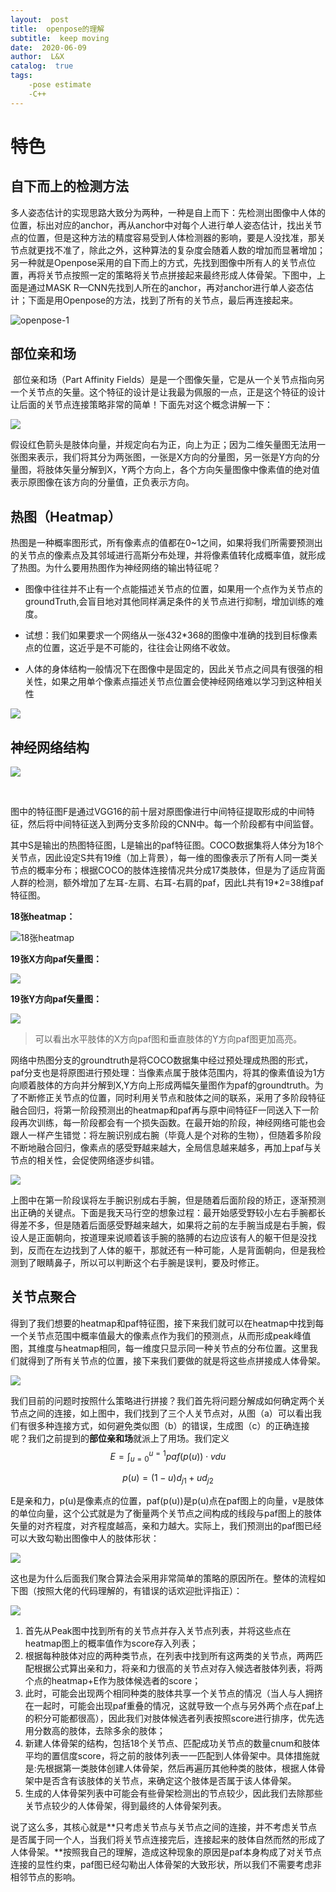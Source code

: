 ```yaml
---
layout:  post
title:  openpose的理解
subtitle:  keep moving
date:  2020-06-09
author:  L&X
catalog:  true
tags:
    -pose estimate
    -C++
---
```


# 特色

##  自下而上的检测方法

​	多人姿态估计的实现思路大致分为两种，一种是自上而下：先检测出图像中人体的位置，标出对应的anchor，再从anchor中对每个人进行单人姿态估计，找出关节点的位置，但是这种方法的精度容易受到人体检测器的影响，要是人没找准，那关节点就更找不准了，除此之外，这种算法的复杂度会随着人数的增加而显著增加；另一种就是Openpose采用的自下而上的方式，先找到图像中所有人的关节点位置，再将关节点按照一定的策略将关节点拼接起来最终形成人体骨架。下图中，上面是通过MASK R—CNN先找到人所在的anchor，再对anchor进行单人姿态估计；下面是用Openpose的方法，找到了所有的关节点，最后再连接起来。

![openpose-1](\img\openpose-1.png)

## 部位亲和场

​	部位亲和场（Part Affinity Fields）是是一个图像矢量，它是从一个关节点指向另一个关节点的矢量。这个特征的设计是让我最为佩服的一点，正是这个特征的设计让后面的关节点连接策略非常的简单！下面先对这个概念讲解一下：

![](\img\openpose-2.jpg)

​	假设红色箭头是肢体向量，并规定向右为正，向上为正；因为二维矢量图无法用一张图来表示，我们将其分为两张图，一张是X方向的分量图，另一张是Y方向的分量图，将肢体矢量分解到X，Y两个方向上，各个方向矢量图像中像素值的绝对值表示原图像在该方向的分量值，正负表示方向。

## 热图（Heatmap）

热图是一种概率图形式，所有像素点的值都在0~1之间，如果将我们所需要预测出的关节点的像素点及其邻域进行高斯分布处理，并将像素值转化成概率值，就形成了热图。为什么要用热图作为神经网络的输出特征呢？

* 图像中往往并不止有一个点能描述关节点的位置，如果用一个点作为关节点的groundTruth,会盲目地对其他同样满足条件的关节点进行抑制，增加训练的难度。

* 试想：我们如果要求一个网络从一张432*368的图像中准确的找到目标像素点的位置，这近乎是不可能的，往往会让网络不收敛。

* 人体的身体结构一般情况下在图像中是固定的，因此关节点之间具有很强的相关性，如果之用单个像素点描述关节点位置会使神经网络难以学习到这种相关性

![](\img\openpose-4.png)

## 神经网络结构

![](\img\openpose-3.jpg)

​	

​	图中的特征图F是通过VGG16的前十层对原图像进行中间特征提取形成的中间特征，然后将中间特征送入到两分支多阶段的CNN中。每一个阶段都有中间监督。

​	其中S是输出的热图特征图，L是输出的paf特征图。COCO数据集将人体分为18个关节点，因此设定S共有19维（加上背景），每一维的图像表示了所有人同一类关节点的概率分布；根据COCO的肢体连接情况共分成17类肢体，但是为了适应背面人群的检测，额外增加了左耳-左肩、右耳-右肩的paf，因此L共有19*2=38维paf特征图。

**18张heatmap：**

![18张heatmap](\img\openpose-6.png)

**19张X方向paf矢量图：**

![](\img\openpose-7.png)

**19张Y方向paf矢量图：**

![](\img\openpose-8.png)

> 可以看出水平肢体的X方向paf图和垂直肢体的Y方向paf图更加高亮。

​	网络中热图分支的groundtruth是将COCO数据集中经过预处理成热图的形式，paf分支也是将原图进行预处理：当像素点属于肢体范围内，将其的像素值设为1方向顺着肢体的方向并分解到X,Y方向上形成两幅矢量图作为paf的groundtruth。为了不断修正关节点的位置，同时利用关节点和肢体之间的联系，采用了多阶段特征融合回归，将第一阶段预测出的heatmap和paf再与原中间特征F一同送入下一阶段再次训练，每一阶段都会有一个损失函数。在最开始的阶段，神经网络可能也会跟人一样产生错觉：将左腕识别成右腕（毕竟人是个对称的生物），但随着多阶段不断地融合回归，像素点的感受野越来越大，全局信息越来越多，再加上paf与关节点的相关性，会促使网络逐步纠错。

![](\img\openpose-5.png)

​	上图中在第一阶段误将左手腕识别成右手腕，但是随着后面阶段的矫正，逐渐预测出正确的关键点。下面是我天马行空的想象过程：最开始感受野较小左右手腕都长得差不多，但是随着后面感受野越来越大，如果将之前的左手腕当成是右手腕，假设人是正面朝向，按道理来说顺着该手腕的胳膊的右边应该有人的躯干但是没找到，反而在左边找到了人体的躯干，那就还有一种可能，人是背面朝向，但是我检测到了眼睛鼻子，所以可以判断这个右手腕是误判，要及时修正。

## 关节点聚合

​	得到了我们想要的heatmap和paf特征图，接下来我们就可以在heatmap中找到每一个关节点范围中概率值最大的像素点作为我们的预测点，从而形成peak峰值图，其维度与heatmap相同，每一维度只显示同一种关节点的分布位置。这里我们就得到了所有关节点的位置，接下来我们要做的就是将这些点拼接成人体骨架。

![](\img\openpose-10.png)

​	我们目前的问题时按照什么策略进行拼接？我们首先将问题分解成如何确定两个关节点之间的连接，如上图中，我们找到了三个人关节点对，从图（a）可以看出我们有很多种连接方式，如何避免类似图（b）的错误，生成图（c）的正确连接呢？我们之前提到的**部位亲和场**就派上了用场。我们定义
$$
E = \int_{u=0}^{u=1}paf(p(u))\cdot vdu
$$

$$
p\left(u\right)=\left(1-u\right)d_{j1}+ud_{j2}
$$

​	E是亲和力，p(u)是像素点的位置，paf(p(u))是p(u)点在paf图上的向量，v是肢体的单位向量，这个公式就是为了衡量两个关节点之间构成的线段与paf图上的肢体矢量的对齐程度，对齐程度越高，亲和力越大。实际上，我们预测出的paf图已经可以大致勾勒出图像中人的肢体形状：

![](\img\openpose-11.png)

​	这也是为什么后面我们聚合算法会采用非常简单的策略的原因所在。整体的流程如下图（按照大佬的代码理解的，有错误的话欢迎批评指正）：

![](\img\openpose-9.png)

1. 首先从Peak图中找到所有的关节点并存入关节点列表，并将这些点在heatmap图上的概率值作为score存入列表；
2. 根据每种肢体对应的两种类节点，在列表中找到所有这两类的关节点，两两匹配根据公式算出亲和力，将亲和力很高的关节点对存入候选者肢体列表，将两个点的heatmap+E作为肢体候选者的score；
3. 此时，可能会出现两个相同种类的肢体共享一个关节点的情况（当人与人拥挤在一起时，可能会出现paf重叠的情况，这就导致一个点与另外两个点在paf上的积分可能都很高），因此我们对肢体候选者列表按照score进行排序，优先选用分数高的肢体，去除多余的肢体；
4. 新建人体骨架的结构，包括18个关节点、匹配成功关节点的数量cnum和肢体平均的置信度score，将之前的肢体列表一一匹配到人体骨架中。具体措施就是:先根据第一类肢体创建人体骨架，然后再遍历其他种类的肢体，根据人体骨架中是否含有该肢体的关节点，来确定这个肢体是否属于该人体骨架。
5. 生成的人体骨架列表中可能会有些骨架检测出的节点较少，因此我们去除那些关节点较少的人体骨架，得到最终的人体骨架列表。

说了这么多，其核心就是**只考虑关节点与关节点之间的连接，并不考虑关节点是否属于同一个人，当我们将关节点连接完后，连接起来的肢体自然而然的形成了人体骨架。**按照我自己的理解，造成这种现象的原因是paf本身构成了对关节点连接的显性约束，paf图已经勾勒出人体骨架的大致形状，所以我们不需要考虑非相邻节点的影响。